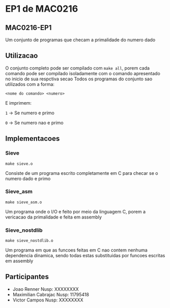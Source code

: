 # EP1 de MAC0216
## MAC0216-EP1

Um conjunto de programas que checam a primalidade do numero dado

## Utilizacao

O conjunto completo pode ser compilado com `make all`, porem cada comando pode ser compilado isoladamente com o comando apresentado no inicio de sua respctiva secao
Todos os programas do conjunto sao utilizados com a forma:

`<nome do comando> <numero>`

E imprimem:

`1` -> Se numero e primo

`0` -> Se numero nao e primo

## Implementacoes

### Sieve

`make sieve.o`

Consiste de um programa escrito completamente em C para checar se o numero dado e primo

### Sieve_asm

`make sieve_asm.o`

Um programa onde o I/O e feito por meio da linguagem C, porem a vericacao da primalidade e feita em assembly

### Sieve_nostdlib

`make sieve_nostdlib.o`

Um programa em que as funcoes feitas em C nao contem nenhuma dependencia dinamica, sendo todas estas substituidas por funcoes escritas em assembly

## Participantes

* Joao Renner Nusp: XXXXXXXX
* Maximilian Cabrajac Nusp: 11795418
* Victor Campos Nusp: XXXXXXXX
